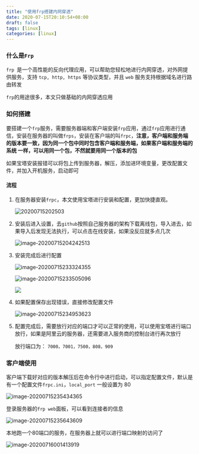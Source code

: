 ```yaml
---
title: "使用frp搭建内网穿透"
date: 2020-07-15T20:10:54+08:00
draft: false
tags: [linux]
categories: [linux]
---
```


### 什么是`Frp` 

`frp `是一个高性能的反向代理应用，可以帮助您轻松地进行内网穿透，对外网提供服务，支持 `tcp, http, https` 等协议类型，并且 `web` 服务支持根据域名进行路由转发

`frp`的用途很多，本文只做基础的内网穿透应用

### 如何搭建

要搭建一个`frp`服务，需要服务器端和客户端安装`frp`应用，通过`frp`应用进行通信，安装在服务器的叫做`frps`，安装在客户端的叫`frpc`，**注意，客户端和服务端的版本要一致，因为同一个包中同时包含客户端和服务端，如果客户端和服务端的系统 一样，可以用同一个包，不然就要用同一个版本的包**

如果宝塔安装报错可以将包上传到服务器，解压，添加进环境变量，更改配置文件，并加入开机服务，启动即可
#### 流程

1. 在服务器安装`frpc`，本文使用宝塔进行安装和配置，更加快捷直观。

   ![20200715202503](https://cdn.jsdelivr.net/gh/ayuayue/cdn/img/20200715202503.png)

2. 安装后进入设置，去`github`按照自己服务器的架构下载离线包，导入进去，如果导入后发现无法执行，可以点击在线安装，如果没反应就多点几次

   ![image-20200715204242513](https://cdn.jsdelivr.net/gh/ayuayue/cdn/img/20200715205427.png)

3. 安装完成后进行配置

   ![image-20200715233324355](https://cdn.jsdelivr.net/gh/ayuayue/cdn/img/20200715233325.png)

   ![image-20200715233505096](https://cdn.jsdelivr.net/gh/ayuayue/cdn/img/20200715233507.png)

   ![](https://cdn.jsdelivr.net/gh/ayuayue/cdn/img/20200715233604.png)

 4. 如果配置保存出现错误，直接修改配置文件

    ![image-20200715234953623](https://cdn.jsdelivr.net/gh/ayuayue/cdn/img/20200715234954.png)

 5. 配置完成后，需要放行对应的端口才可以正常的使用，可以使用宝塔进行端口放行，如果是阿里云的服务器，还需要进入服务商的控制台进行再次放行

    放行端口为： `7000，7001，7500，808，909`

### 客户端使用

客户端下载好对应的版本解压后在命令行中进行启动，可以指定配置文件，默认是有一个配置文件`frpc.ini`，`local_port` 一般设置为 80

   ![image-20200715235434365](https://cdn.jsdelivr.net/gh/ayuayue/cdn/img/20200715235436.png)

登录服务器的`frp web`面板，可以看到连接者的信息

   ![image-20200715235643609](https://cdn.jsdelivr.net/gh/ayuayue/cdn/img/20200715235645.png)

本地跑一个80端口的服务，在服务器上就可以进行端口映射的访问了

   ![image-20200716001413919](https://cdn.jsdelivr.net/gh/ayuayue/cdn/img/20200716001536.png)
